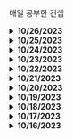 매일 공부한 컨셉

<details>
 <summary><b>10/26/2023</b></summary>

- Javascript Deep Dive
  -  브라우저 동작 원리
  - `HTTP 1.1`과 `HTTP 2.0`의 차이점
  - `reflow`과 `repaint`의 차이점
  - async/defer

</details>

<details>
 <summary><b>10/25/2023</b></summary>

- Javascript Deep Dive
  - Arrays, numbers 

</details>

<details>
 <summary><b>10/24/2023</b></summary>

- Javascript Deep Dive
  - class 
    - 프로토타입 기반 객체지향 언어
    - 클래스와 생성자 차이 
    - 클라스 호이스팅 
    - 정적 메서드와 프로토타입 메서드의 차이
  - arrow functions 
    - non-constructor
    - Prototype 프로퍼티가 없다 
    - 화살표 함수는 상위 스코프의 this를 가리킨다.

- HTTP
  - Local Storage
  - Session Storage - 

</details>

<details>
 <summary><b>10/23/2023</b></summary>

- Javascript Deep Dive
  - Strict Mode 
  - Closure
    - scope chain 
    - [[Environment]]
    - 캡슐화와 은닉

- HTTP
  - 쿠키 
    - 쿠키 헤더, 무상태, 쿠키는 무엇인가, 쿠키 생명주기. 

</details>

<details>
 <summary><b>10/22/2023</b></summary>

- Javascript Deep Dive
  - 클래스
  - 상속과 프로토타입
  - 함수 객체의 prototype 프로퍼티
  - 프로토타입 체인
  - 오버라이딩
  - 오버로딩

- HTTP
  - HTTP 헤더
  - Content Type
  - Content Encoding
  - Content Language
  - Content Length
  - 헤더 협상
  - 전송 하는 방식

</details>


<details>
 <summary><b>10/21/2023</b></summary>

- Javascript Deep Dive
  - 프로퍼티 어트리뷰트와 프로퍼티 디스크립터 객체
  - 생성자 함수에 의한 객체
  - 1급객체
  - 함수가 일급객체이기 때문에 할 수 있는 것은 무엇인가?
  - __ proto__ 접근자 프로퍼티


- HTTP 
  - HTTP 상태코드 
    - 100,200,300,400,500


</details>

<details>
 <summary><b>10/20/2023</b></summary>

- Javascript Deep Dive
  - 실행 컨텍스트
  - 실행 콘텍스트 type
  - 랙시컬 환경
  - 실행 콘텍스트 컴포넌트
  - Call Stack
  - 코드의 `평가`와 `실행`
  - 전역 변수의 문제점

- HTTP 
  - 클라이언트에서 서버로 데이터 전송
    - 4가지 상황(정적,동적,HTML FORM,파일 전송)
    - Content-Type
  - API 설계
    - POST 기반 등록
    - PUT 기반 등록
    - Collection 
    - Store 
    - Controller/Control URI

- AJAX

</details>

<details>
 <summary><b>10/19/2023</b></summary>

- Javascript Deep Dive
 - 함수
    - 함수 정의(4, 함수 선언, 함수 표현, 함수 생성자, 화살표 함수)
    - 함수 호출 형태(4, 즉시 실행, 재귀, 중첩, 콜백)
    - 순수 함수, 비순수 함수
  - 객체
    - 객체란?
    - ES6 추가된 목록
    - 원시 값 vs 객체
    - 얕은 복사 vs 깊은 복사

- React 
  - React가 해결하고자 하는 문제
  - React특징

- HTTP
  - GET/PUT/POST/DELETE/PATCH 
  - HTTP 속성 
    - `Safe(안전)`
    - `Idempotent(멱등)`
    - `Cacheable(캐시가능)`

</details>

<details>
 <summary><b>10/18/2023</b></summary>

- Javascript Deep Dive
  - 암묵적 타입 변환
  - 명시적 타입 변환
  - 자바스크립트 오셔널 체이닝 
  - 논리적 연산자 
  - 단축평가: `??`와 `||`의 차이점
- HTTP
  - request response 
  - Stateful(상태 유지), Stateless(무상태). 
  - Connectionless
  - HTTP Message --> Start,Header,Body

</details>

<details>
 <summary><b>10/17/2023</b></summary>

- Javascript Deep Dive
  - 변수
    - 선언, 초기화, 할당, 호이스팅, TDZ, let, const, var, 함수 선언식, 함수 표현식.
  - 변수 타입
    - 원시 타입(Number,String,Boolean,Undefined,Null,Symbol,Template)
    - 객체타입
    - 동적타입
    - 타입의 필요성
- URI
  - URL,URN
- 웹 브라우저 요청 흐름
</details>

<details>
 <summary><b>10/16/2023</b></summary>

- Browser 동작 원리

  - User Interface
  - Browser Engine
  - Rendering Engine (Webkit, gekko, blink)
  - Network
  - Javascript Runtime(V8)
  - UI Backend
  - Data Persistence
  - Critical Rendering Path
  - DOM
  - CSSOM
  - Render Tree
  - Reflow
  - Paint

- React Router

  - CreateBrowserRouter
  - Router Provider
  - useParams
  - Outlet
  - navigate

- Networking - IP - TCP/IP - UDP - PORT - DNS
</details>
